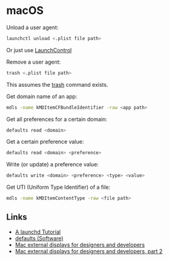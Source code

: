 # macOS

Unload a user agent:

```bash
launchctl unload <.plist file path>
```

Or just use [LaunchControl](https://www.soma-zone.com/LaunchControl/)

Remove a user agent:

```bash
trash <.plist file path>
```

This assumes the [trash](https://github.com/sindresorhus/trash-cli) command exists.

Get domain name of an app:

```bash
mdls -name kMDItemCFBundleIdentifier -raw <app path>
```

Get all preferences for a certain domain:

```bash
defaults read <domain>
```

Get a certain preference value:

```bash
defaults read <domain> <preference>
```

Write (or update) a preference value:

```bash
defaults write <domain> <preference> <type> <value>
```

Get UTI (Uniform Type Identifier) of a file:

```bash
mdls -name kMDItemContentType -raw <file path>
```

## Links

- [A launchd Tutorial](https://www.launchd.info)
- [defaults (Software)](https://en.wikipedia.org/wiki/Defaults_(software))
- [Mac external displays for designers and developers](https://bjango.com/articles/macexternaldisplays/)
- [Mac external displays for designers and developers, part 2](https://bjango.com/articles/macexternaldisplays2/)

